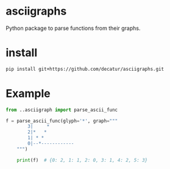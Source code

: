 # asciigraphs
Python package to parse functions from their graphs.

# install

```bash
pip install git+https://github.com/decatur/asciigraphs.git
```

# Example

```python
from ..asciigraph import parse_ascii_func

f = parse_ascii_func(glyph='*', graph="""
        3|     *
        2|*   *
        1| * *
        0|--*------------
    """)

    print(f)  # {0: 2, 1: 1, 2: 0, 3: 1, 4: 2, 5: 3}
 ```
